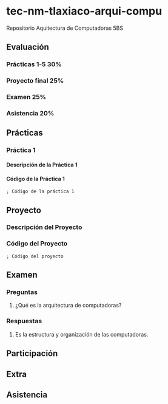 # tec-nm-tlaxiaco-arqui-compu

Repositorio Aquitectura de Computadoras 5BS

## Evaluación

### Prácticas 1-5 30%

### Proyecto final 25%

### Examen 25%

### Asistencia 20%

## Prácticas

### Práctica 1

#### Descripción de la Práctica 1

#### Código de la Práctica 1

```assembly
; Código de la práctica 1
```

## Proyecto

### Descripción del Proyecto

### Código del Proyecto

```assembly
; Código del proyecto
```

## Examen

### Preguntas

1. ¿Qué es la arquitectura de computadoras?

### Respuestas

1. Es la estructura y organización de las computadoras.

## Participación

## Extra

## Asistencia
